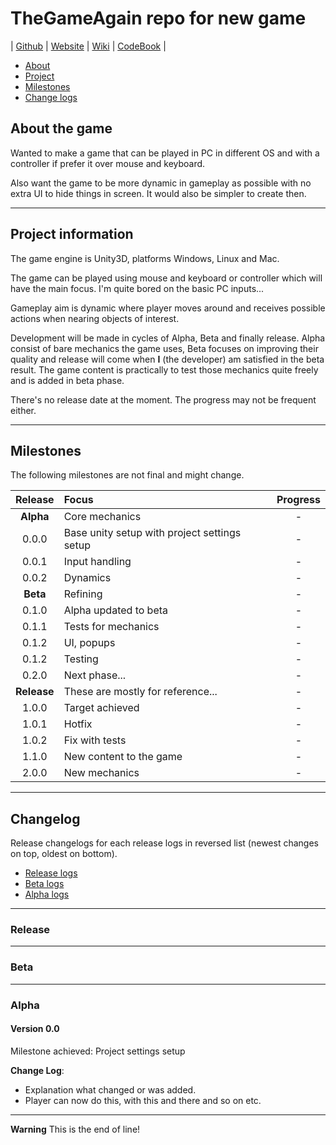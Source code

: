 # TheGameAgain repo for new game

| [Github](https://github.com/h8672/TheGameAgain/) | [Website](https://h8672.github.io/TheGameAgain/) | [Wiki](https://github.com/h8672/TheGameAgain/wiki) | [CodeBook](/CodeBook.md) |

- [About](#about-the-game)
- [Project](#project-information)
- [Milestones](#milestones)
- [Change logs](#changelog)

## About the game

Wanted to make a game that can be played in PC in different OS and with a controller if prefer it over mouse and keyboard.

Also want the game to be more dynamic in gameplay as possible with no extra UI to hide things in screen. It would also be simpler to create then.

***

## Project information

The game engine is Unity3D, platforms Windows, Linux and Mac.

The game can be played using mouse and keyboard or controller which will have the main focus. I'm quite bored on the basic PC inputs...

Gameplay aim is dynamic where player moves around and receives possible actions when nearing objects of interest.

Development will be made in cycles of Alpha, Beta and finally release.
Alpha consist of bare mechanics the game uses, Beta focuses on improving their quality and release will come when **I** (the developer) am satisfied in the beta result. The game content is practically to test those mechanics quite freely and is added in beta phase.

There's no release date at the moment. The progress may not be frequent either.

***

## Milestones

The following milestones are not final and might change.

| **Release** | **Focus** | **Progress** |
|:---:|:--- |:---:|
| **Alpha** | Core mechanics | - |
| 0.0.0 | Base unity setup with project settings setup | - |
| 0.0.1 | Input handling | - |
| 0.0.2 | Dynamics | - |
| **Beta** | Refining | - |
| 0.1.0 | Alpha updated to beta | - |
| 0.1.1 | Tests for mechanics | - |
| 0.1.2 | UI, popups | - |
| 0.1.2 | Testing | - |
| 0.2.0 | Next phase... | - |
| **Release** | These are mostly for reference... | - |
| 1.0.0 | Target achieved | - |
| 1.0.1 | Hotfix | - |
| 1.0.2 | Fix with tests | - |
| 1.1.0 | New content to the game | - |
| 2.0.0 | New mechanics | - |

***

## Changelog

Release changelogs for each release logs in reversed list (newest changes on top, oldest on bottom).

- [Release logs](#release)
- [Beta logs](#beta)
- [Alpha logs](#alpha)

***

### Release

***

### Beta

***

### Alpha

#### Version 0.0

Milestone achieved: Project settings setup

**Change Log**:

- Explanation what changed or was added.
- Player can now do this, with this and there and so on etc.

***

**Warning** This is the end of line!
